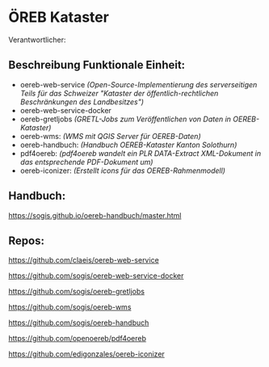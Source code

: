 # ÖREB Kataster
Verantwortlicher:

## Beschreibung Funktionale Einheit:
* oereb-web-service    *(Open-Source-Implementierung des serverseitigen Teils für das Schweizer "Kataster der öffentlich-rechtlichen Beschränkungen des Landbesitzes")*
* oereb-web-service-docker
* oereb-gretljobs    *(GRETL-Jobs zum Veröffentlichen von Daten in OEREB-Kataster)*
* oereb-wms: *(WMS mit QGIS Server für OEREB-Daten)*
* oereb-handbuch: *(Handbuch OEREB-Kataster Kanton Solothurn)*
* pdf4oereb: *(pdf4oereb wandelt ein PLR DATA-Extract XML-Dokument in das entsprechende PDF-Dokument um)*
* oereb-iconizer: *(Erstellt icons für das OEREB-Rahmenmodell)*

## Handbuch:
https://sogis.github.io/oereb-handbuch/master.html

## Repos:
https://github.com/claeis/oereb-web-service

https://github.com/sogis/oereb-web-service-docker

https://github.com/sogis/oereb-gretljobs

https://github.com/sogis/oereb-wms

https://github.com/sogis/oereb-handbuch

https://github.com/openoereb/pdf4oereb

https://github.com/edigonzales/oereb-iconizer
